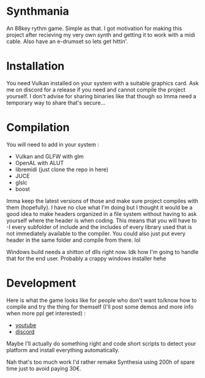 # Synthmania
An 88key rythm game. Simple as that.
I got motivation for making this project after recieving my very own synth and getting it to work with a midi cable.
Also have an e-drumset so lets get hittin'.

# Installation
You need Vulkan installed on your system with a suitable graphics card.
Ask me on discord for a release if you need and cannot compile the project yourself. I don't advise for sharing binaries like that though so Imma need a temporary way to share that's secure...

# Compilation
You will need to add in your system :
- Vulkan and GLFW with glm
- OpenAL with ALUT
- libremidi (just clone the repo in here)
- JUCE
- glslc
- boost

Imma keep the latest versions of those and make sure project compiles with them (hopefully).
I have no clue what I'm doing but I thought it would be a good idea to make headers organized in a file system without having to ask yourself where the header is when coding.
This means that you will have to -I every subfolder of include and the includes of every library used that is not immediately available to the compiler. You could also just put every header in the same folder and compile from there. lol

Windows build needs a shitton of dlls right now. Idk how I'm going to handle that for the end user. Probably a crappy windows installer hehe

# Development
Here is what the game looks like for people who don't want to/know how to compile and try the thing for themself (I'll post some demos and more info when more ppl get interested) :
- [youtube](https://www.youtube.com/channel/UCkYoZyuOyPuBcerhdJB67Zw)
- [discord](https://discord.gg/WnU84Aqtnb)

Maybe I'll actually do something right and code short scripts to detect your platform and install everything automatically.

Nah that's too much work I'd rather remake Synthesia using 200h of spare time just to avoid paying 30€.